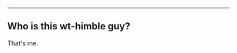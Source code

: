 -----------------------------------------------------------------
Who is this wt-himble guy?
-----------------------------------------------------------------

That's me.

